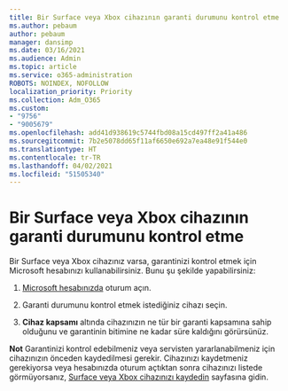 ```yaml
---
title: Bir Surface veya Xbox cihazının garanti durumunu kontrol etme
ms.author: pebaum
author: pebaum
manager: dansimp
ms.date: 03/16/2021
ms.audience: Admin
ms.topic: article
ms.service: o365-administration
ROBOTS: NOINDEX, NOFOLLOW
localization_priority: Priority
ms.collection: Adm_O365
ms.custom:
- "9756"
- "9005679"
ms.openlocfilehash: add41d938619c5744fbd08a15cd497ff2a41a486
ms.sourcegitcommit: 7b2e5078dd65f11af6650e692a7ea48e91f544e0
ms.translationtype: HT
ms.contentlocale: tr-TR
ms.lasthandoff: 04/02/2021
ms.locfileid: "51505340"
---
```

# <a name="check-the-warranty-status-for-a-surface-or-xbox-device"></a>Bir Surface veya Xbox cihazının garanti durumunu kontrol etme

Bir Surface veya Xbox cihazınız varsa, garantinizi kontrol etmek için Microsoft hesabınızı kullanabilirsiniz. Bunu şu şekilde yapabilirsiniz:

1. [Microsoft hesabınızda](https://account.microsoft.com/devices/) oturum açın. 

1. Garanti durumunu kontrol etmek istediğiniz cihazı seçin.

1. **Cihaz kapsamı** altında cihazınızın ne tür bir garanti kapsamına sahip olduğunu ve garantinin bitimine ne kadar süre kaldığını görürsünüz.

**Not** Garantinizi kontrol edebilmeniz veya servisten yararlanabilmeniz için cihazınızın önceden kaydedilmesi gerekir. Cihazınızı kaydetmeniz gerekiyorsa veya hesabınızda oturum açtıktan sonra cihazınızı listede görmüyorsanız, [Surface veya Xbox cihazınızı kaydedin](https://support.microsoft.com/surface/register-your-surface-or-xbox-fd7d73f8-b0e6-c9fa-e83b-0b64652e2376) sayfasına gidin.

